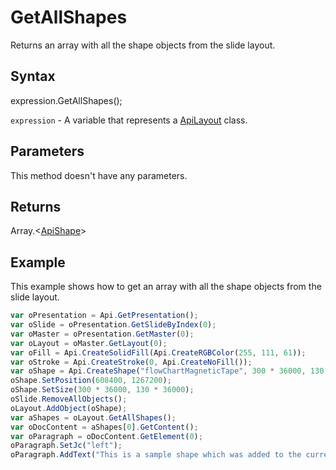 # GetAllShapes

Returns an array with all the shape objects from the slide layout.

## Syntax

expression.GetAllShapes();

`expression` - A variable that represents a [ApiLayout](../ApiLayout.md) class.

## Parameters

This method doesn't have any parameters.

## Returns

Array.\<[ApiShape](../../ApiShape/ApiShape.md)>

## Example

This example shows how to get an array with all the shape objects from the slide layout.

```javascript
var oPresentation = Api.GetPresentation();
var oSlide = oPresentation.GetSlideByIndex(0);
var oMaster = oPresentation.GetMaster(0);
var oLayout = oMaster.GetLayout(0);
var oFill = Api.CreateSolidFill(Api.CreateRGBColor(255, 111, 61));
var oStroke = Api.CreateStroke(0, Api.CreateNoFill());
var oShape = Api.CreateShape("flowChartMagneticTape", 300 * 36000, 130 * 36000, oFill, oStroke);
oShape.SetPosition(608400, 1267200);
oShape.SetSize(300 * 36000, 130 * 36000);
oSlide.RemoveAllObjects();
oLayout.AddObject(oShape);
var aShapes = oLayout.GetAllShapes();
var oDocContent = aShapes[0].GetContent();
var oParagraph = oDocContent.GetElement(0);
oParagraph.SetJc("left");
oParagraph.AddText("This is a sample shape which was added to the current layout.");
```
